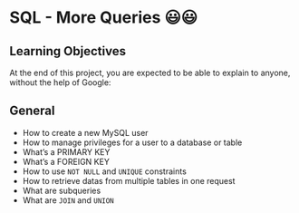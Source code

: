# SQL - More Queries 😃:smiley:
## Learning Objectives
At the end of this project, you are expected to be able to explain to anyone, without the help of Google:

## General
- How to create a new MySQL user
- How to manage privileges for a user to a database or table
- What’s a PRIMARY KEY
- What’s a FOREIGN KEY
- How to use ```NOT NULL``` and ```UNIQUE``` constraints
- How to retrieve datas from multiple tables in one request
- What are subqueries
- What are ```JOIN``` and ```UNION```
